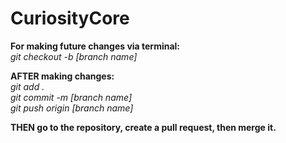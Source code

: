 # CuriosityCore
                                            
**For making future changes via terminal:**                                      
_git checkout -b [branch name]_
                                                  
**AFTER making changes:**                                        
_git add ._                                                
_git commit -m [branch name]_                                                      
_git push origin [branch name]_                                                          
                                                        
**THEN go to the repository, create a pull request, then merge it.**
